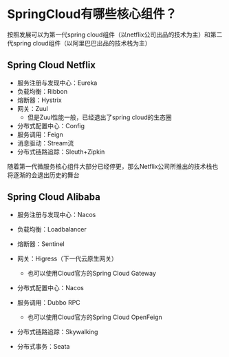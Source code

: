 # SpringCloud有哪些核心组件？

按照发展可以为第一代spring cloud组件（以netflix公司出品的技术为主）和第二代spring cloud组件（以阿里巴巴出品的技术栈为主）

## **Spring Cloud Netflix**

-   服务注册与发现中心：Eureka
-   负载均衡：Ribbon
-   熔断器：Hystrix
-   网关：Zuul
    -   但是Zuul性能一般，已经退出了spring cloud的生态圈
-   分布式配置中心：Config
-   服务调用：Feign
-    消息驱动：Stream流
-   分布式链路追踪：Sleuth+Zipkin

随着第一代微服务核心组件大部分已经停更，那么Netflix公司所推出的技术栈也将逐渐的会退出历史的舞台

## **Spring Cloud Alibaba**

-   服务注册与发现中心：Nacos
-   负载均衡：Loadbalancer
-   熔断器：Sentinel
-   网关：Higress（下一代云原生网关）
    -   也可以使用Cloud官方的Spring Cloud Gateway

-   分布式配置中心：Nacos
-   服务调用：Dubbo RPC
    -   也可以使用Cloud官方的Spring Cloud OpenFeign

-   分布式链路追踪：Skywalking

-   分布式事务：Seata

